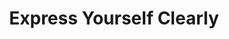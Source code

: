 ---
ee_id: '4152'
site: '1'
type: '2'
url: 2013-062-express-yourself-clearly
title: Express Yourself Clearly
year: '2013'
display_year: '2013'
medium: Walmart Polar Bear TV, USB stick, Jpeg sequence
dims: 30 x 32 x 11 inches
pitch: "​Clinton jogging on a TV which looks like apolar bear :/"
ps:
live_url:
related: "[4151] [2012-117-express-yourself-clearly] 2012-117 Express Yourself Clearly"
youtube:
related_code:
imgs: express-yourself-clearly-2013-062-full-database-JW.jpg
subheading:
download:
add_credit:
add_credits:
commission:
layout: things-i-made
---